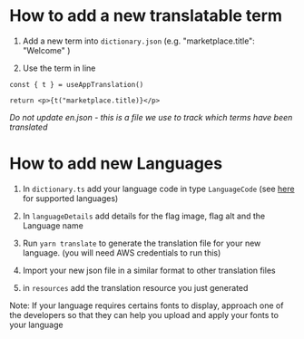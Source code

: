 # How to add a new translatable term

1. Add a new term into `dictionary.json` (e.g. "marketplace.title": "Welcome" )

2. Use the term in line

```
const { t } = useAppTranslation()

return <p>{t("marketplace.title)}</p>
```

_Do not update en.json - this is a file we use to track which terms have been translated_

# How to add new Languages

1. In `dictionary.ts` add your language code in type `LanguageCode` (see [here](https://docs.aws.amazon.com/translate/latest/dg/what-is-languages.html#what-is-languages-supported) for supported languages)

2. In `languageDetails` add details for the flag image, flag alt and the Language name

3. Run `yarn translate` to generate the translation file for your new language. (you will need AWS credentials to run this)

4. Import your new json file in a similar format to other translation files

5. in `resources` add the translation resource you just generated

Note: If your language requires certains fonts to display, approach one of the developers so that they can help you upload and apply your fonts to your language
